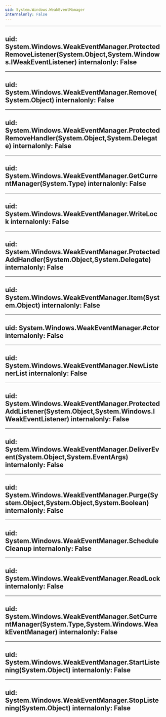 ```yaml
---
uid: System.Windows.WeakEventManager
internalonly: False
---
```


---
uid: System.Windows.WeakEventManager.ProtectedRemoveListener(System.Object,System.Windows.IWeakEventListener)
internalonly: False
---

---
uid: System.Windows.WeakEventManager.Remove(System.Object)
internalonly: False
---

---
uid: System.Windows.WeakEventManager.ProtectedRemoveHandler(System.Object,System.Delegate)
internalonly: False
---

---
uid: System.Windows.WeakEventManager.GetCurrentManager(System.Type)
internalonly: False
---

---
uid: System.Windows.WeakEventManager.WriteLock
internalonly: False
---

---
uid: System.Windows.WeakEventManager.ProtectedAddHandler(System.Object,System.Delegate)
internalonly: False
---

---
uid: System.Windows.WeakEventManager.Item(System.Object)
internalonly: False
---

---
uid: System.Windows.WeakEventManager.#ctor
internalonly: False
---

---
uid: System.Windows.WeakEventManager.NewListenerList
internalonly: False
---

---
uid: System.Windows.WeakEventManager.ProtectedAddListener(System.Object,System.Windows.IWeakEventListener)
internalonly: False
---

---
uid: System.Windows.WeakEventManager.DeliverEvent(System.Object,System.EventArgs)
internalonly: False
---

---
uid: System.Windows.WeakEventManager.Purge(System.Object,System.Object,System.Boolean)
internalonly: False
---

---
uid: System.Windows.WeakEventManager.ScheduleCleanup
internalonly: False
---

---
uid: System.Windows.WeakEventManager.ReadLock
internalonly: False
---

---
uid: System.Windows.WeakEventManager.SetCurrentManager(System.Type,System.Windows.WeakEventManager)
internalonly: False
---

---
uid: System.Windows.WeakEventManager.StartListening(System.Object)
internalonly: False
---

---
uid: System.Windows.WeakEventManager.StopListening(System.Object)
internalonly: False
---
